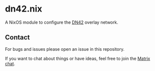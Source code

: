 # dn42.nix

A NixOS module to configure the [DN42](https://dn42.dev/Home) overlay network.

## Contact

For bugs and issues please open an issue in this repository.

If you want to chat about things or have ideas, feel free to join the [Matrix chat](https://matrix.to/#/#nuschtos:c3d2.de).
